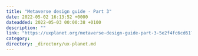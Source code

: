 ```yaml
---
title: "Metaverse design guide - Part 3"
date: 2022-05-02 16:13:52 +0000
dateadded: 2022-05-03 00:00:38 +0100
description: ""
link: "https://uxplanet.org/metaverse-design-guide-part-3-5e2f4fc6cd61?source=rss----819cc2aaeee0---4"
category:
directory: _directory/ux-planet.md
---
```

